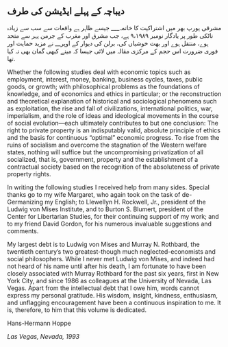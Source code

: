 ## دیباچہ کے پہلے ایڈیشن کی طرف

مشرقی یورپ بھر میں اشتراکیت کا خاتمہ___ جیسے ظاہر ہے واقعات سے سب سے زیادہ ناٹکی طور پر یادگار نومبر ٩،١٩٨٩ ہے، جب مشرق اور مغرب کے جرمن پہر سے متحد ہوے، منتقل ہوے اور بھت خوشیاں کی، برلن کی دیوار کے اوپر__ نے مزید حمایت اور فوری ضرورت اس حجم کے مرکزی مقالہ میں لائی جیسا کہ مینے کبھی گمان بھی نہ کیا تھا.

Whether the following studies deal with economic topics such as employment, interest, money, banking, business cycles, taxes, public goods, or growth; with philosophical problems as the foundations of knowledge, and of economics and ethics in particular; or the reconstruction and theoretical explanation of historical and sociological phenomena such as exploitation, the rise and fall of civilizations, international politics, war, imperialism, and the role of ideas and ideological movements in the course of social evolution—each ultimately contributes to but one conclusion: The right to private property is an indisputably valid, absolute principle of ethics and the basis for continuous “optimal” economic progress. To rise from the ruins of socialism and overcome the stagnation of the Western welfare states, nothing will suffice but the uncompromising privatization of all socialized, that is, government, property and the establishment of a contractual society based on the recognition of the absoluteness of private property rights.

In writing the following studies I received help from many sides. Special thanks go to my wife Margaret, who again took on the task of de-Germanizing my English; to Llewellyn H. Rockwell, Jr., president of the Ludwig von Mises Institute, and to Burton S. Blumert, president of the Center for Libertarian Studies, for their continuing support of my work; and to my friend David Gordon, for his numerous invaluable suggestions and comments.

My largest debt is to Ludwig von Mises and Murray N. Rothbard, the twentieth century’s two greatest-though much neglected-economists and social philosophers. While I never met Ludwig von Mises, and indeed had not heard of his name until after his death, I am fortunate to have been closely associated with Murray Rothbard for the past six years, first in New York City, and since 1986 as colleagues at the University of Nevada, Las Vegas. Apart from the intellectual debt that I owe him, words cannot express my personal gratitude. His wisdom, insight, kindness, enthusiasm, and unflagging encouragement have been a continuous inspiration to me. It is, therefore, to him that this volume is dedicated.

Hans-Hermann Hoppe

*Las Vegas, Nevada, 1993*